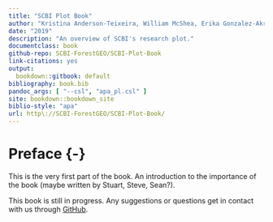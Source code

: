 ```yaml
---
title: "SCBI Plot Book"
author: "Kristina Anderson-Teixeira, William McShea, Erika Gonzalez-Akre, Stuart Davies, Alyssa Terrell, Michael Scott, Caroline Kittle, Ian McGregor"
date: "2019"
description: "An overview of SCBI's research plot."
documentclass: book
github-repo: SCBI-ForestGEO/SCBI-Plot-Book
link-citations: yes
output:
  bookdown::gitbook: default
bibliography: book.bib
pandoc_args: [ "--csl", "apa_pl.csl" ]
site: bookdown::bookdown_site
biblio-style: "apa"
url: http\://SCBI-ForestGEO/SCBI-Plot-Book/
---
```


# Preface {-}

This is the very first part of the book. An introduction to the importance of the book (maybe written by Stuart, Steve, Sean?).

This book is still in progress. Any suggestions or questions get in contact with us through [GitHub](https://github.com/SCBI-ForestGEO/SCBI-Plot-Book/issues/new).
